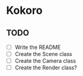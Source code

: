 # Kokoro

## TODO
- [ ] Write the README
- [ ] Create the Scene class
- [ ] Create the Camera class
- [ ] Create the Render class?